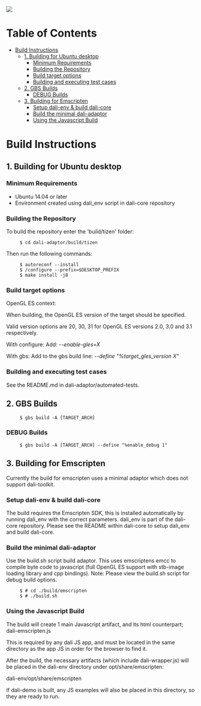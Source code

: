 <img src="https://dalihub.github.io/images/DaliLogo320x200.png">

# Table of Contents

   * [Build Instructions](#build-instructions)
      * [1. Building for Ubuntu desktop](#1-building-for-ubuntu-desktop)
         * [Minimum Requirements](#minimum-requirements)
         * [Building the Repository](#building-the-repository)
         * [Build target options](#build-target-options)
         * [Building and executing test cases](#building-and-executing-test-cases)
      * [2. GBS Builds](#2-gbs-builds)
         * [DEBUG Builds](#debug-builds)
      * [3. Building for Emscripten](#3-building-for-emscripten)
         * [Setup dali-env &amp; build dali-core](#setup-dali-env--build-dali-core)
         * [Build the minimal dali-adaptor](#build-the-minimal-dali-adaptor)
         * [Using the Javascript Build](#using-the-javascript-build)

# Build Instructions

## 1. Building for Ubuntu desktop

### Minimum Requirements

 - Ubuntu 14.04 or later
 - Environment created using dali_env script in dali-core repository

### Building the Repository

To build the repository enter the 'build/tizen' folder:

         $ cd dali-adaptor/build/tizen

Then run the following commands:

         $ autoreconf --install
         $ /configure --prefix=$DESKTOP_PREFIX
         $ make install -j8

### Build target options

OpenGL ES context:

When building, the OpenGL ES version of the target should be specified.

Valid version options are 20, 30, 31 for OpenGL ES versions 2.0, 3.0 and 3.1 respectively.

With configure:
Add: *--enable-gles=X*

With gbs:
Add to the gbs build line: *--define "%target_gles_version X"*

### Building and executing test cases

See the README.md in dali-adaptor/automated-tests.

## 2. GBS Builds

         $ gbs build -A [TARGET_ARCH]

### DEBUG Builds

         $ gbs build -A [TARGET_ARCH] --define "%enable_debug 1"

## 3. Building for Emscripten

Currently the build for emscripten uses a minimal adaptor which does not support dali-toolkit.

### Setup dali-env & build dali-core

 The build requires the Emscripten SDK, this is installed automatically by running dali_env with the correct parameters.
 dali_env is part of the dali-core repository.
 Please see the README within dali-core to setup dali_env and build dali-core.

### Build the minimal dali-adaptor

  Use the build.sh script build adaptor.
  This uses emscriptens emcc to compile byte code to javascript (full OpenGL ES support with stb-image loading library and cpp bindings).
  Note: Please view the build.sh script for debug build options.

         $ # cd ./build/emscripten
         $ # ./build.sh

### Using the Javascript Build

 The build will create 1 main Javascript artifact, and its html counterpart; dali-emscripten.js

 This is required by any dali JS app, and must be located in the same directory as the app JS in order for the browser to find it.

 After the build, the necessary artifacts (which include dali-wrapper.js) will be placed in the dali-env directory under opt/share/emscripten:

 dali-env/opt/share/emscripten

 If dali-demo is built, any JS examples will also be placed in this directory, so they are ready to run.
